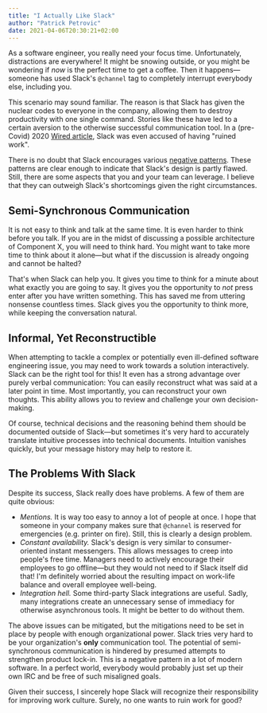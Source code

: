 ```yaml
---
title: "I Actually Like Slack"
author: "Patrick Petrovic"
date: 2021-04-06T20:30:21+02:00
---
```


As a software engineer, you really need your focus time.
Unfortunately, distractions are everywhere! It might be snowing outside, or you might be wondering if *now* is the perfect time to get a coffee.
Then it happens—someone has used Slack's `@channel` tag to completely interrupt everybody else, including you.

This scenario may sound familiar. The reason is that Slack has given the nuclear codes to everyone in the company, allowing them to destroy productivity with one single command. 
Stories like these have led to a certain aversion to the otherwise successful communication tool.
In a (pre-Covid) 2020 [Wired article](https://www.wired.co.uk/article/slack-ruining-work), Slack was even accused of having "ruined work".

There is no doubt that Slack encourages various [negative patterns](https://blog.nuclino.com/slack-is-not-where-deep-work-happens). These patterns are clear enough to indicate that Slack's design is partly flawed.
Still, there are some aspects that you and your team can leverage.
I believe that they can outweigh Slack's shortcomings given the right circumstances.

## Semi-Synchronous Communication

It is not easy to think and talk at the same time.
It is even harder to think before you talk.
If you are in the midst of discussing a possible architecture of Component X, you will need to think hard.
You might want to take more time to think about it alone—but what if the discussion is already ongoing and cannot be halted?

That's when Slack can help you.
It gives you time to think for a minute about what exactly you are going to say. It gives you the opportunity to *not* press enter after you have written something.
This has saved me from uttering nonsense countless times.
Slack gives you the opportunity to think more, while keeping the conversation natural.

## Informal, Yet Reconstructible

When attempting to tackle a complex or potentially even ill-defined software engineering issue, you may need to work towards a solution interactively.
Slack can be the right tool for this!
It even has a strong advantage over purely verbal communication: You can easily reconstruct what was said at a later point in time.
Most importantly, you can reconstruct your own thoughts. This ability allows you to review and challenge your own decision-making.

Of course, technical decisions and the reasoning behind them should be documented outside of Slack—but sometimes it's very hard to accurately translate intuitive processes into technical documents.
Intuition vanishes quickly, but your message history may help to restore it.

## The Problems With Slack

Despite its success, Slack really does have problems. A few of them are quite obvious:

* *Mentions.* It is way too easy to annoy a lot of people at once. I hope that someone in your company makes sure that `@channel` is reserved for emergencies (e.g. printer on fire). Still, this is clearly a design problem.
* *Constant availability.* Slack's design is very similar to consumer-oriented instant messengers. This allows messages to creep into people's free time. Managers need to actively encourage their employees to go offline—but they would not need to if Slack itself did that! I'm definitely worried about the resulting impact on work-life balance and overall employee well-being.
* *Integration hell.* Some third-party Slack integrations are useful. Sadly, many integrations create an unnecessary sense of immediacy for otherwise asynchronous tools. It might be better to do without them.

The above issues can be mitigated, but the mitigations need to be set in place by people with enough organizational power.
Slack tries very hard to be your organization's **only** communication tool.
The potential of semi-synchronous communication is hindered by presumed attempts to strengthen product lock-in.
This is a negative pattern in a lot of modern software.
In a perfect world, everybody would probably just set up their own IRC and be free of such misaligned goals.

Given their success, I sincerely hope Slack will recognize their responsibility for improving work culture.
Surely, no one wants to ruin work for good?
